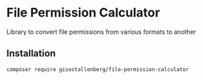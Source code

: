 # File Permission Calculator
Library to convert file permissions from various formats to another

## Installation
```bash
composer require gisostallenberg/file-permission-calculator
```
